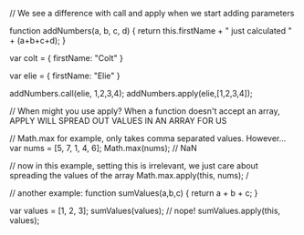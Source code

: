 // We see a difference with call and apply when we start adding parameters

function addNumbers(a, b, c, d) {
	return this.firstName + " just calculated " + (a+b+c+d);
}

var colt = {
	firstName: "Colt"
}

var elie = {
	firstName: "Elie"
}

addNumbers.call(elie, 1,2,3,4);
addNumbers.apply(elie,[1,2,3,4]);

// When might you use apply? When a function doesn't accept an array, APPLY WILL SPREAD OUT VALUES IN AN ARRAY FOR US

// Math.max for example, only takes comma separated values. However...
var nums = [5, 7, 1, 4, 6];
Math.max(nums); // NaN

// now in this example, setting this is irrelevant, we just care about spreading the values of the array
Math.max.apply(this, nums); /

// another example:
function sumValues(a,b,c) {
	return a + b + c;
}

var values = [1, 2, 3];
sumValues(values); // nope!
sumValues.apply(this, values);
